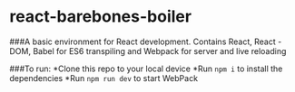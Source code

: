 # react-barebones-boiler

###A basic environment for React development. Contains React, React - DOM, Babel for ES6 transpiling and Webpack for server and live reloading

###To run:
*Clone this repo to your local device
*Run `npm i` to install the dependencies
*Run `npm run dev` to start WebPack
